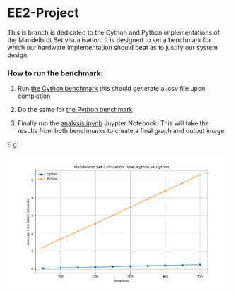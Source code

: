 # EE2-Project

This is branch is dedicated to the Cython and Python implementations of the Mandelbrot Set visualisation. It is designed to set a benchmark for which our hardware implementation should beat as to justify our system design.

### How to run the benchmark:

1. Run [the Cython benchmark](Cython_Benchmark/benchmark_mandelbrot.py) this should generate a .csv file upon completion

2. Do the same for [the Python benchmark](Python_Benchmark/benchmark_mandelbrot.py)

3. Finally run the [analysis.ipynb](analysis.ipynb) Juypter Notebook. This will take the results from both benchmarks to create a final graph and output image

E.g:

![Example image](example.png)
